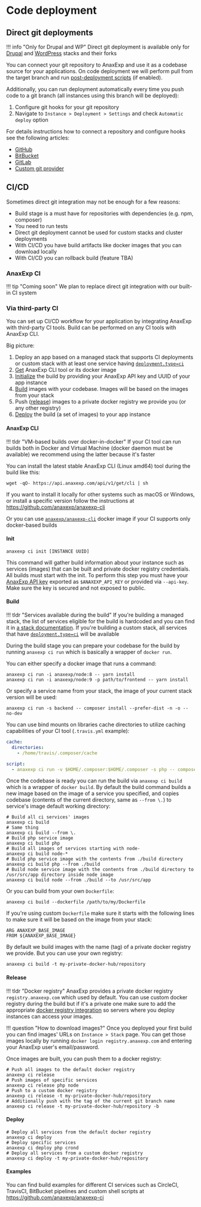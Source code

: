 # Code deployment 

## Direct git deployments

!!! info "Only for Drupal and WP"
    Direct git deployment is available only for [Drupal](../stacks/drupal/index.md) and [WordPress](../stacks/wordpress/index.md) stacks and their forks

You can connect your git repository to AnaxExp and use it as a codebase source for your applications. On code deployment we will perform pull from the target branch and run [post-deployment scripts](post-deployment-scripts.md) (if enabled). 

Additionally, you can run deployment automatically every time you push code to a git branch (all instances using this branch will be deployed):

1. Configure git hooks for your git repository 
2. Navigate to `Instance > Deployment > Settings` and check `Automatic deploy` option

For details instructions how to connect a repository and configure hooks see the following articles:

* [GitHub](../integrations/github.md) 
* [BitBucket](../integrations/bitbucket.md) 
* [GitLab](../integrations/gitlab.md) 
* [Custom git provider](../integrations/custom.md) 

## CI/CD

Sometimes direct git integration may not be enough for a few reasons:

* Build stage is a must have for repositories with dependencies (e.g. npm, composer)
* You need to run tests
* Direct git deployment cannot be used for custom stacks and cluster deployments
* With CI/CD you have build artifacts like docker images that you can download locally
* With CI/CD you can rollback build (feature TBA)

### AnaxExp CI

!!! tip "Coming soon"
    We plan to replace direct git integration with our built-in CI system

### Via third-party CI

You can set up CI/CD workflow for your application by integrating AnaxExp with third-party CI tools. Build can be performed on any CI tools with AnaxExp CLI. 

Big picture:

1. Deploy an app based on a managed stack that supports CI deployments or custom stack with at least one service having [`deployment.type=ci`](../stacks/template.md#deployment)
2. [Get](#anaxexp-cli) AnaxExp CLI tool or its docker image
3. [Initialize](#init) the build by providing your AnaxExp API key and UUID of your app instance
4. [Build](#build) images with your codebase. Images will be based on the images from your stack
5. Push ([release](#release)) images to a private docker registry we provide you (or any other registry)
6. [Deploy](#deploy) the build (a set of images) to your app instance

#### AnaxExp CLI

!!! tldr "VM-based builds over docker-in-docker"
    If your CI tool can run builds both in Docker and Virtual Machine (docker daemon must be available) we recommend using the latter because it's faster

You can install the latest stable AnaxExp CLI (Linux amd64) tool during the build like this:

```shell
wget -qO- https://api.anaxexp.com/api/v1/get/cli | sh
```

If you want to install it locally for other systems such as macOS or Windows, or install a specific version follow the instructions at https://github.com/anaxexp/anaxexp-cli

Or you can use [`anaxexp/anaxexp-cli`](https://hub.docker.com/r/anaxexp/anaxexp-cli/) docker image if your CI supports only docker-based builds

#### Init

```shell
anaxexp ci init [INSTANCE UUID]
```

This command will gather build information about your instance such as services (images) that can be built and private docker registry credentials. All builds must start with the init. To perform this step you must have your [AnaxExp API key](../dev.md#api-keys) exported as `$ANAXEXP_API_KEY` or provided via `--api-key`. Make sure the key is secured and not exposed to public. 

#### Build

!!! tldr "Services available during the build"
    If you're building a managed stack, the list of services eligible for the build is hardcoded and you can find it in [a stack documentation](../stacks). If you're building a custom stack, all services that have [`deployment.type=ci`](../stacks/template.md#deployment) will be available
    
During the build stage you can prepare your codebase for the build by running `anaxexp ci run` which is basically a wrapper of `docker run`. 

You can either specify a docker image that runs a command:

```shell
anaxexp ci run -i anaxexp/node:8 -- yarn install
anaxexp ci run -i anaxexp/node:9 -p path/to/frontend -- yarn install
```

Or specify a service name from your stack, the image of your current stack version will be used:

```shell
anaxexp ci run -s backend -- composer install --prefer-dist -n -o --no-dev
```

You can use bind mounts on libraries cache directories to utilize caching capabilities of your CI tool (`.travis.yml` example):

```yml
cache:
  directories:
    - /home/travis/.composer/cache

script:
  - anaxexp ci run -v $HOME/.composer:$HOME/.composer -s php -- composer install
```

Once the codebase is ready you can run the build via `anaxexp ci build` which is a wrapper of `docker build`. By default the build command builds a new image based on the image of a service you specified, and copies codebase (contents of the current directory, same as `--from \.`) to service's image default working directory:

```shell
# Build all ci services' images
anaxexp ci build 
# Same thing
anaxexp ci build --from \.
# Build php service image 
anaxexp ci build php
# Build all images of services starting with node-
anaxexp ci build node-*
# Build php service image with the contents from ./build directory
anaxexp ci build php --from ./build
# Build node service image with the contents from ./build directory to /usr/src/app directory inside node image 
anaxexp ci build node --from ./build --to /usr/src/app
```

Or you can build from your own `Dockerfile`:

```shell
anaxexp ci build --dockerfile /path/to/my/Dockerfile
```

If you're using custom `Dockerfile` make sure it starts with the following lines to make sure it will be based on the image from your stack: 

```
ARG ANAXEXP_BASE_IMAGE
FROM ${ANAXEXP_BASE_IMAGE}
```

By default we build images with the name (tag) of a private docker registry we provide. But you can use your own registry:

```shell
anaxexp ci build -t my-private-docker-hub/repository
``` 

#### Release

!!! tldr "Docker registry"
    AnaxExp provides a private docker registry `registry.anaxexp.com` which used by default. You can use custom docker registry during the build but if it's a private one make sure to add the appropriate [docker registry integration](../integrations/docker-registry.md) so servers where you deploy instances can access your images.

!!! question "How to download images?"
    Once you deployed your first build you can find images' URLs on `Instance > Stack` page. You can get those images locally by running `docker login registry.anaxexp.com` and entering your AnaxExp user's email/password.  

Once images are built, you can push them to a docker registry:

```shell
# Push all images to the default docker registry 
anaxexp ci release
# Push images of specific services 
anaxexp ci release php node
# Push to a custom docker registry
anaxexp ci release -t my-private-docker-hub/repository
# Additionally push with the tag of the current git branch name 
anaxexp ci release -t my-private-docker-hub/repository -b
``` 

#### Deploy

```shell
# Deploy all services from the default docker registry
anaxexp ci deploy
# Deploy specific services
anaxexp ci deploy php crond
# Deploy all services from a custom docker registry
anaxexp ci deploy -t my-private-docker-hub/repository
```

#### Examples

You can find build examples for different CI services such as CircleCI, TravisCI, BitBucket pipelines and custom shell scripts at https://github.com/anaxexp/anaxexp-ci 
